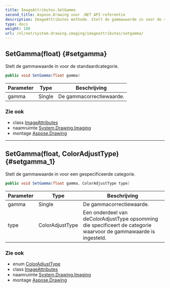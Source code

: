 ```yaml
---
title: ImageAttributes.SetGamma
second_title: Aspose.Drawing voor .NET API-referentie
description: ImageAttributes methode. Stelt de gammawaarde in voor de standaardcategorie.
type: docs
weight: 180
url: /nl/net/system.drawing.imaging/imageattributes/setgamma/
---
```

## SetGamma(float) {#setgamma}

Stelt de gammawaarde in voor de standaardcategorie.

```csharp
public void SetGamma(float gamma)
```

| Parameter | Type | Beschrijving |
| --- | --- | --- |
| gamma | Single | De gammacorrectiewaarde. |

### Zie ook

* class [ImageAttributes](../)
* naamruimte [System.Drawing.Imaging](../../imageattributes/)
* montage [Aspose.Drawing](../../../)

---

## SetGamma(float, ColorAdjustType) {#setgamma_1}

Stelt de gammawaarde in voor een gespecificeerde categorie.

```csharp
public void SetGamma(float gamma, ColorAdjustType type)
```

| Parameter | Type | Beschrijving |
| --- | --- | --- |
| gamma | Single | De gammacorrectiewaarde. |
| type | ColorAdjustType | Een onderdeel van deColorAdjustType opsomming die specificeert de categorie waarvoor de gammawaarde is ingesteld. |

### Zie ook

* enum [ColorAdjustType](../../coloradjusttype/)
* class [ImageAttributes](../)
* naamruimte [System.Drawing.Imaging](../../imageattributes/)
* montage [Aspose.Drawing](../../../)


